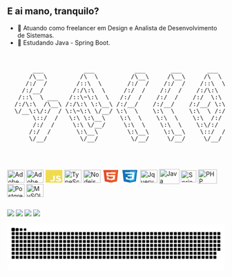 ## E ai mano, tranquilo?

- 🔭 Atuando como freelancer em Design e Analista de Desenvolvimento de Sistemas.
- 💬 Estudando Java - Spring Boot.
  
<pre>
   <div align="center">
       ___           ___           ___       ___       ___       
      /\__\         /\  \         /\__\     /\__\     /\  \      
     /:/  /        /::\  \       /:/  /    /:/  /    /::\  \     
    /:/__/        /:/\:\  \     /:/  /    /:/  /    /:/\:\  \    
   /::\  \ ___   /::\~\:\  \   /:/  /    /:/  /    /:/  \:\  \   
  /:/\:\  /\__\ /:/\:\ \:\__\ /:/__/    /:/__/    /:/__/ \:\__\  
  \/__\:\/:/  / \:\~\:\ \/__/ \:\  \    \:\  \    \:\  \ /:/  /  
       \::/  /   \:\ \:\__\    \:\  \    \:\  \    \:\  /:/  /   
       /:/  /     \:\ \/__/     \:\  \    \:\  \    \:\/:/  /    
      /:/  /       \:\__\        \:\__\    \:\__\    \::/  /     
      \/__/         \/__/         \/__/     \/__/     \/__/      
  </div>
</pre>
        
<div style="display: inline_block"><br>
  <img align="center" title="Adobe Illustrator" height="30" width="40" src="https://cdn.jsdelivr.net/gh/devicons/devicon/icons/illustrator/illustrator-line.svg" >
  <img align="center" title="Adobe Photoshop" height="30" width="40" src="https://cdn.jsdelivr.net/gh/devicons/devicon/icons/photoshop/photoshop-line.svg" >
  <img align="center" title="JavaScript" height="30" width="40" src="https://raw.githubusercontent.com/devicons/devicon/master/icons/javascript/javascript-plain.svg">
  <img align="center" title="TypeScript" height="30" width="40" src="https://cdn.jsdelivr.net/gh/devicons/devicon/icons/typescript/typescript-plain.svg">
  <img align="center" title="Nodejs" height="30" width="40" src="https://cdn.jsdelivr.net/gh/devicons/devicon/icons/nodejs/nodejs-original.svg">
  <img align="center" title="HTML5" height="30" width="40" src="https://raw.githubusercontent.com/devicons/devicon/master/icons/html5/html5-original.svg">
  <img align="center" title="CSS3" height="30" width="40" src="https://raw.githubusercontent.com/devicons/devicon/master/icons/css3/css3-original.svg">
  <img align="center" title="Jquery" height="30" width="40" src="https://cdn.jsdelivr.net/gh/devicons/devicon/icons/jquery/jquery-original.svg">
  <img align="center" title="Java" height="35" width="47" src="https://cdn.jsdelivr.net/gh/devicons/devicon/icons/java/java-original.svg">
  <img align="center" title="Spring Boot" height="28" width="36" src="https://cdn.jsdelivr.net/gh/devicons/devicon/icons/spring/spring-original.svg">
  <img align="center" title="PHP" height="33" width="44" src="https://cdn.jsdelivr.net/gh/devicons/devicon/icons/php/php-plain.svg">
  <img align="center" title="PostgreSQL" height="30" width="40" src="https://cdn.jsdelivr.net/gh/devicons/devicon/icons/postgresql/postgresql-plain.svg">
  <img align="center" title="MySQL" height="30" width="40" src="https://cdn.jsdelivr.net/gh/devicons/devicon/icons/mysql/mysql-original.svg">
</div>
  
  ##
 
<div> 
  <a href="https://www.linkedin.com/in/daniel-rodrigues-de-vargas-81aabb224/" target="_blank"><img src="https://img.shields.io/badge/-LinkedIn-%230077B5?style=for-the-badge&logo=linkedin&logoColor=white" target="_blank"></a> 
  <a href="https://api.whatsapp.com/send?phone=5554991290697" target="_blank"><img src="https://img.shields.io/badge/WhatsApp-25D366?style=for-the-badge&logo=whatsapp&logoColor=white" target="_blank"></a>
  <a href="https://www.instagram.com/daniel_rodrigss/" target="_blank"><img src="https://img.shields.io/badge/-Instagram-%23E4405F?style=for-the-badge&logo=instagram&logoColor=white" target="_blank"></a>
  <a href = "mailto:daniel.vargas@gazda.com.br"><img src="https://img.shields.io/badge/-Gmail-%23333?style=for-the-badge&logo=gmail&logoColor=white" target="_blank"></a>
 
  ![Snake animation](https://github.com/dan1el074/dan1el074/blob/main/github-contribution-grid-snake.svg)
</div>
